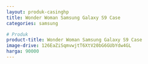 ```yaml
---
layout: produk-casinghp
title: Wonder Woman Samsung Galaxy S9 Case
categories: samsung

# Produk
product-title: Wonder Woman Samsung Galaxy S9 Case
image-drive: 126EaZiSqmvwjtT6XtV20bG6GUbYdw4GL
harga: 90000
---
```

